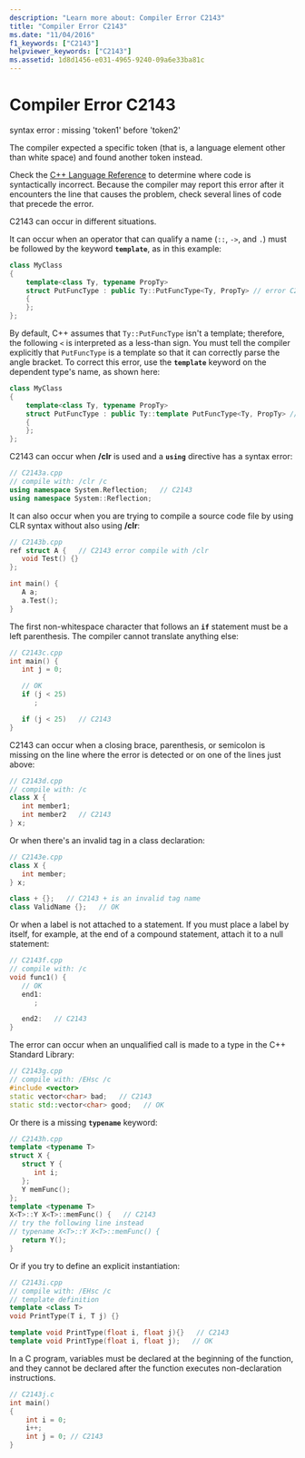 ```yaml
---
description: "Learn more about: Compiler Error C2143"
title: "Compiler Error C2143"
ms.date: "11/04/2016"
f1_keywords: ["C2143"]
helpviewer_keywords: ["C2143"]
ms.assetid: 1d8d1456-e031-4965-9240-09a6e33ba81c
---
```

# Compiler Error C2143

syntax error : missing 'token1' before 'token2'

The compiler expected a specific token (that is, a language element other than white space) and found another token instead.

Check the [C++ Language Reference](../../cpp/cpp-language-reference.md) to determine where code is syntactically incorrect. Because the compiler may report this error after it encounters the line that causes the problem, check several lines of code that precede the error.

C2143 can occur in different situations.

It can occur when an operator that can qualify a name (`::`, `->`, and `.`) must be followed by the keyword **`template`**, as in this example:

```cpp
class MyClass
{
    template<class Ty, typename PropTy>
    struct PutFuncType : public Ty::PutFuncType<Ty, PropTy> // error C2143
    {
    };
};
```

By default, C++ assumes that `Ty::PutFuncType` isn't a template; therefore, the following `<` is interpreted as a less-than sign.  You must tell the compiler explicitly that `PutFuncType` is a template so that it can correctly parse the angle bracket. To correct this error, use the **`template`** keyword on the dependent type's name, as shown here:

```cpp
class MyClass
{
    template<class Ty, typename PropTy>
    struct PutFuncType : public Ty::template PutFuncType<Ty, PropTy> // correct
    {
    };
};
```

C2143 can occur when **/clr** is used and a **`using`** directive has a syntax error:

```cpp
// C2143a.cpp
// compile with: /clr /c
using namespace System.Reflection;   // C2143
using namespace System::Reflection;
```

It can also occur when you are trying to compile a source code file by using CLR syntax without also using **/clr**:

```cpp
// C2143b.cpp
ref struct A {   // C2143 error compile with /clr
   void Test() {}
};

int main() {
   A a;
   a.Test();
}
```

The first non-whitespace character that follows an **`if`** statement must be a left parenthesis. The compiler cannot translate anything else:

```cpp
// C2143c.cpp
int main() {
   int j = 0;

   // OK
   if (j < 25)
      ;

   if (j < 25)   // C2143
}
```

C2143 can occur when a closing brace, parenthesis, or semicolon is missing on the line where the error is detected or on one of the lines just above:

```cpp
// C2143d.cpp
// compile with: /c
class X {
   int member1;
   int member2   // C2143
} x;
```

Or when there's an invalid tag in a class declaration:

```cpp
// C2143e.cpp
class X {
   int member;
} x;

class + {};   // C2143 + is an invalid tag name
class ValidName {};   // OK
```

Or when a label is not attached to a statement. If you must place a label by itself, for example, at the end of a compound statement, attach it to a null statement:

```cpp
// C2143f.cpp
// compile with: /c
void func1() {
   // OK
   end1:
      ;

   end2:   // C2143
}
```

The error can occur when an unqualified call is made to a type in the C++ Standard Library:

```cpp
// C2143g.cpp
// compile with: /EHsc /c
#include <vector>
static vector<char> bad;   // C2143
static std::vector<char> good;   // OK
```

Or there is a missing **`typename`** keyword:

```cpp
// C2143h.cpp
template <typename T>
struct X {
   struct Y {
      int i;
   };
   Y memFunc();
};
template <typename T>
X<T>::Y X<T>::memFunc() {   // C2143
// try the following line instead
// typename X<T>::Y X<T>::memFunc() {
   return Y();
}
```

Or if you try to define an explicit instantiation:

```cpp
// C2143i.cpp
// compile with: /EHsc /c
// template definition
template <class T>
void PrintType(T i, T j) {}

template void PrintType(float i, float j){}   // C2143
template void PrintType(float i, float j);   // OK
```

In a C program, variables must be declared at the beginning of the function, and they cannot be declared after the function executes non-declaration instructions.

```C
// C2143j.c
int main()
{
    int i = 0;
    i++;
    int j = 0; // C2143
}
```
